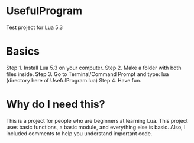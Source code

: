 # UsefulProgram
Test project for Lua 5.3
# Basics
Step 1. Install Lua 5.3 on your computer.
Step 2. Make a folder with both files inside.
Step 3. Go to Terminal/Command Prompt and type: lua (directory here of UsefulProgram.lua)
Step 4. Have fun.
# Why do I need this?
This is a project for people who are beginners at learning Lua.
This project uses basic functions, a basic module, and everything else is basic.
Also, I included comments to help you understand important code.
